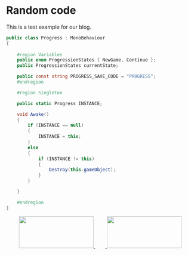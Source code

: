 # Random code
This is a test example for our blog.

```cs
public class Progress : MonoBehaviour
{
    
    #region Variables
    public enum ProgressionStates { NewGame, Continue };
    public ProgressionStates currentState;

    public const string PROGRESS_SAVE_CODE = "PROGRESS";
    #endregion

    #region Singleton

    public static Progress INSTANCE;

    void Awake()
    {
        if (INSTANCE == null)
        {
            INSTANCE = this;
        }
        else
        {
            if (INSTANCE != this)
            {
                Destroy(this.gameObject);
            }
        }

    }

    #endregion
}
```
<p align="center"> 
  <a href="https://discord.gg/tRP76Br">
    <img width="200" height="85" src="https://i.imgur.com/5IA5LTS.png">
  </a>
  &nbsp;&nbsp;&nbsp;&nbsp;&nbsp;&nbsp;&nbsp;<a href="https://www.patreon.com/">
    <img width="200" height="85" src="https://i.imgur.com/Ztt69IJ.png">
  </a>
</p>
